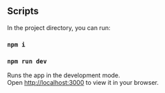 ## Scripts

In the project directory, you can run:

### `npm i`

### `npm run dev`

Runs the app in the development mode.\
Open [http://localhost:3000](http://localhost:3000) to view it in your browser.
